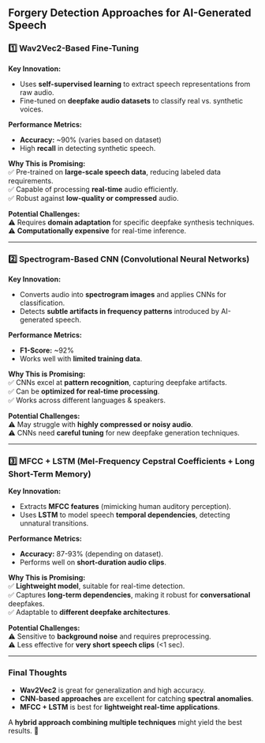 ## **Forgery Detection Approaches for AI-Generated Speech**

### **1️⃣ Wav2Vec2-Based Fine-Tuning**
**Key Innovation:**  
- Uses **self-supervised learning** to extract speech representations from raw audio.  
- Fine-tuned on **deepfake audio datasets** to classify real vs. synthetic voices.

**Performance Metrics:**  
- **Accuracy:** ~90% (varies based on dataset)  
- High **recall** in detecting synthetic speech.

**Why This is Promising:**  
✅ Pre-trained on **large-scale speech data**, reducing labeled data requirements.  
✅ Capable of processing **real-time** audio efficiently.  
✅ Robust against **low-quality or compressed** audio.

**Potential Challenges:**  
⚠️ Requires **domain adaptation** for specific deepfake synthesis techniques.  
⚠️ **Computationally expensive** for real-time inference.  

---

### **2️⃣ Spectrogram-Based CNN (Convolutional Neural Networks)**
**Key Innovation:**  
- Converts audio into **spectrogram images** and applies CNNs for classification.  
- Detects **subtle artifacts in frequency patterns** introduced by AI-generated speech.

**Performance Metrics:**  
- **F1-Score:** ~92%  
- Works well with **limited training data**.

**Why This is Promising:**  
✅ CNNs excel at **pattern recognition**, capturing deepfake artifacts.  
✅ Can be **optimized for real-time processing**.  
✅ Works across different languages & speakers.

**Potential Challenges:**  
⚠️ May struggle with **highly compressed or noisy audio**.  
⚠️ CNNs need **careful tuning** for new deepfake generation techniques.  

---

### **3️⃣ MFCC + LSTM (Mel-Frequency Cepstral Coefficients + Long Short-Term Memory)**
**Key Innovation:**  
- Extracts **MFCC features** (mimicking human auditory perception).  
- Uses **LSTM** to model speech **temporal dependencies**, detecting unnatural transitions.

**Performance Metrics:**  
- **Accuracy:** 87-93% (depending on dataset).  
- Performs well on **short-duration audio clips**.

**Why This is Promising:**  
✅ **Lightweight model**, suitable for real-time detection.  
✅ Captures **long-term dependencies**, making it robust for **conversational** deepfakes.  
✅ Adaptable to **different deepfake architectures**.

**Potential Challenges:**  
⚠️ Sensitive to **background noise** and requires preprocessing.  
⚠️ Less effective for **very short speech clips** (<1 sec).  

---

### **Final Thoughts**  
- **Wav2Vec2** is great for generalization and high accuracy.  
- **CNN-based approaches** are excellent for catching **spectral anomalies**.  
- **MFCC + LSTM** is best for **lightweight real-time applications**.  

A **hybrid approach combining multiple techniques** might yield the best results. 🚀
